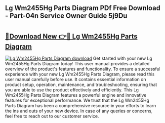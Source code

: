 ## Lg Wm2455Hg Parts Diagram PDf Free Download - Part-04n Service Owner Guide 5j9Du

# <h2><a href="http://dflk7c.blite.top/?on=Lg+Wm2455Hg+Parts+Diagram">🔗Download New 👉🔴 Lg Wm2455Hg Parts Diagram</a></h2>

[![Lg Wm2455Hg Parts Diagram download](https://i.imgur.com/lujVjoI.png)](http://dflk7c.blite.top/?on=Lg+Wm2455Hg+Parts+Diagram)
Get started with your new Lg Wm2455Hg Parts Diagram today! This user manual provides a detailed overview of the product's features and functionality. To ensure a successful experience with your new Lg Wm2455Hg Parts Diagram, please read this user manual carefully before use. It contains essential information on product setup, operation, maintenance, and troubleshooting, ensuring that you are able to use the product effectively and efficiently. This Lg Wm2455Hg Parts Diagram features a powerful engine and innovative features for exceptional performance. We trust that the Lg Wm2455Hg Parts Diagram has been a comprehensive resource in your efforts to learn the ins and outs of your new device. In case of any queries or concerns, feel free to reach out to our customer service.
